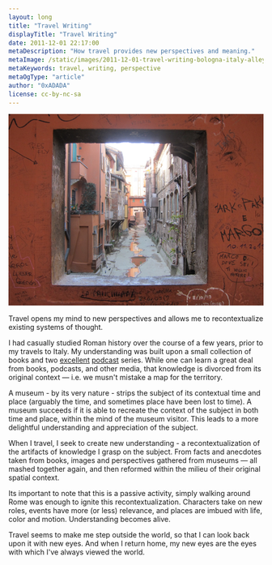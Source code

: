 ```yaml
---
layout: long
title: "Travel Writing"
displayTitle: "Travel Writing"
date: 2011-12-01 22:17:00
metaDescription: "How travel provides new perspectives and meaning."
metaImage: /static/images/2011-12-01-travel-writing-bologna-italy-alleyway.jpg
metaKeywords: travel, writing, perspective
metaOgType: "article"
author: "0xADADA"
license: cc-by-nc-sa
---
```



<img src="/static/images/2011-12-01-travel-writing-bologna-italy-alleyway.jpg"
  alt="Alleyway in Bologna, Italy" title="Alleyway in Bologna, Italy">

Travel opens my mind to new perspectives and allows me to
recontextualize existing systems of thought.

I had casually studied Roman history over the course of a few years, prior
to my travels to Italy. My understanding was built upon
a small collection of books and two [excellent](http://thehistoryofrome.typepad.com/)
[podcast](http://12byzantinerulers.com/) series. While one can learn a
great deal from  books, podcasts, and other media, that knowledge is
divorced from its original context &mdash; i.e. we musn't mistake a map
for the territory.

A museum - by its very nature - strips the subject of its
contextual time and place (arguably the time, and sometimes place have
been lost to time). A museum succeeds if it is able to recreate the context
of the subject in both time and place, within the mind of the museum visitor.
This leads to a more delightful understanding and appreciation of the
subject.

When I travel, I seek to create new understanding - a recontextualization
of the artifacts of knowledge I grasp on the subject. From facts and
anecdotes taken from books, images and perspectives gathered from
museums &mdash; all mashed together again, and then reformed within the
milieu of their original spatial context.

Its important to note that this is a passive activity, simply walking
around Rome was enough to ignite this recontextualization. Characters
take on new roles, events have more (or less) relevance, and places are
imbued with life, color and motion. Understanding becomes alive.

Travel seems to make me step outside the world, so that I can look back
upon it with new eyes. And when I return home, my new eyes are the eyes
with which I've always viewed the world.
